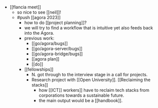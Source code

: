- [[flancia meet]]
  - so nice to see [[neil]]!
  - #push [[agora 2023]]
    - how to do [[project planning]]?
    - we will try to find a workflow that is intuitive yet also feeds back into the Agora.
    - previous work:
      - [[go/agora/bugs]]
      - [[go/agora-server/bugs]]
      - [[go/agora-bridge/bugs]]
      - [[agora plan]]
      - [[do]]
    - [[fellowships]]
      - N. got through to the interview stage in a call for projects.
      - Research project with [[Open University]]. [[Reclaiming the stacks]]
        - how [[ICT]] workers]] have to reclaim tech stacks from corporations towards a sustainable future.
        - the main output would be a [[handbook]].
